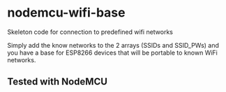 # nodemcu-wifi-base
Skeleton code for connection to predefined wifi networks

Simply add the know networks to the 2 arrays (SSIDs and SSID_PWs) and you have a base for ESP8266 devices that will be portable to known WiFi networks. 

## Tested with NodeMCU
